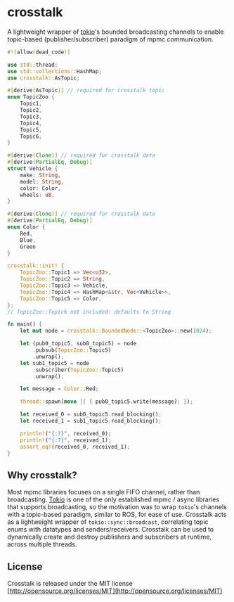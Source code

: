 # crosstalk

A lightweight wrapper of [tokio](https://crates.io/crates/tokio)'s bounded broadcasting channels to enable topic-based (publisher/subscriber) paradigm of mpmc communication.

```rust
#![allow(dead_code)]

use std::thread;
use std::collections::HashMap;
use crosstalk::AsTopic;

#[derive(AsTopic)] // required for crosstalk topic
enum TopicZoo {
    Topic1,
    Topic2,
    Topic3,
    Topic4,
    Topic5,
    Topic6,
}

#[derive(Clone)] // required for crosstalk data
#[derive(PartialEq, Debug)]
struct Vehicle {
    make: String,
    model: String,
    color: Color,
    wheels: u8,
}

#[derive(Clone)] // required for crosstalk data
#[derive(PartialEq, Debug)]
enum Color {
    Red,
    Blue,
    Green
}

crosstalk::init! {
    TopicZoo::Topic1 => Vec<u32>,
    TopicZoo::Topic2 => String,
    TopicZoo::Topic3 => Vehicle,
    TopicZoo::Topic4 => HashMap<&str, Vec<Vehicle>>,
    TopicZoo::Topic5 => Color,
};
// TopicZoo::Topic6 not included: defaults to String

fn main() {
    let mut node = crosstalk::BoundedNode::<TopicZoo>::new(1024);

    let (pub0_topic5, sub0_topic5) = node
        .pubsub(TopicZoo::Topic5)
        .unwrap();
    let sub1_topic5 = node
        .subscriber(TopicZoo::Topic5)
        .unwrap();

    let message = Color::Red;

    thread::spawn(move || { pub0_topic5.write(message); });

    let received_0 = sub0_topic5.read_blocking();
    let received_1 = sub1_topic5.read_blocking();

    println!("{:?}", received_0);
    println!("{:?}", received_1);
    assert_eq!(received_0, received_1);
}
```

## Why crosstalk?

Most mpmc libraries focuses on a single FIFO channel, rather than broadcasting. [Tokio](https://crates.io/crates/tokio) is one of the only established mpmc / async libraries that supports broadcasting, so the motivation was to wrap `tokio`'s channels with a topic-based paradigm, similar to ROS, for ease of use. Crosstalk acts as a lightweight wrapper of `tokio::sync::broadcast`, correlating topic enums with datatypes and senders/receivers. Crosstalk can be used to dynamically create and destroy publishers and subscribers at runtime, across multiple threads. 

## License

Crosstalk is released under the MIT license [http://opensource.org/licenses/MIT](http://opensource.org/licenses/MIT)